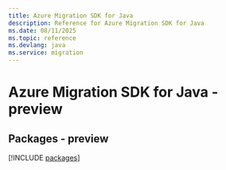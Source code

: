 ```yaml
---
title: Azure Migration SDK for Java
description: Reference for Azure Migration SDK for Java
ms.date: 08/11/2025
ms.topic: reference
ms.devlang: java
ms.service: migration
---
```

# Azure Migration SDK for Java - preview
## Packages - preview
[!INCLUDE [packages](migration-index.md)]